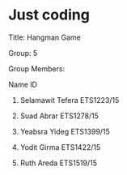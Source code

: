 # Just coding

Title: Hangman Game

Group: 5

Group Members:

   Name                                          ID
   
1. Selamawit Tefera                         ETS1223/15

2. Suad Abrar                               ETS1278/15

3. Yeabsra Yideg                            ETS1399/15

4. Yodit Girma                              ETS1422/15

5. Ruth Areda                               ETS1519/15
